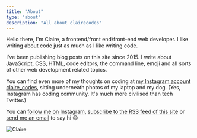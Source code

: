 ```yaml
---
title: "About"
type: "about"
description: "All about clairecodes"
---
```


Hello there, I'm Claire, a frontend/front end/front-end web developer. I like writing about code just as much as I like writing code.

I've been publishing blog posts on this site since 2015. I write about JavaScript, CSS, HTML, code editors, the command line, emoji and all sorts of other web development related topics.

You can find even more of my thoughts on coding at <a href="https://instagram.com/claire_codes">my Instagram account claire_codes</a>, sitting underneath photos of my laptop and my dog. (Yes, Instagram has coding community. It's much more civilised than tech Twitter.)

You can <a href="https://instagram.com/claire_codes">follow me on Instagram</a>, <a href="/index.xml" type="application/rss+xml" target="\_blank">subscribe to the RSS feed of this site</a> or <a href="mailto:claire@clairecodes.com?subject=Hi%20clairecodes">send me an email</a> to say hi 😊

<div class="c-about__image-container">
    <img class="c-about__image" src="/images/claire_codes.jpg" alt="Claire" />
</div>
